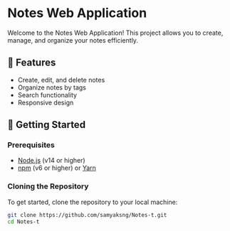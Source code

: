 # Notes Web Application

Welcome to the Notes Web Application! This project allows you to create, manage, and organize your notes efficiently.

## 📝 Features

- Create, edit, and delete notes
- Organize notes by tags
- Search functionality
- Responsive design

## 🚀 Getting Started

### Prerequisites

- [Node.js](https://nodejs.org/) (v14 or higher)
- [npm](https://www.npmjs.com/) (v6 or higher) or [Yarn](https://yarnpkg.com/)

### Cloning the Repository

To get started, clone the repository to your local machine:

```sh
git clone https://github.com/samyaksng/Notes-t.git
cd Notes-t

